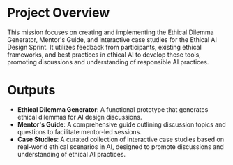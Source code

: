 

# Project Overview

This mission focuses on creating and implementing the Ethical Dilemma Generator, Mentor's Guide, and interactive case studies for the Ethical AI Design Sprint. It utilizes feedback from participants, existing ethical frameworks, and best practices in ethical AI to develop these tools, promoting discussions and understanding of responsible AI practices.

# Outputs

- **Ethical Dilemma Generator**: A functional prototype that generates ethical dilemmas for AI design discussions.
- **Mentor's Guide**: A comprehensive guide outlining discussion topics and questions to facilitate mentor-led sessions.
- **Case Studies**: A curated collection of interactive case studies based on real-world ethical scenarios in AI, designed to promote discussions and understanding of ethical AI practices.